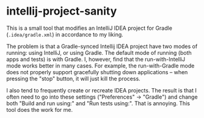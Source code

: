 # intellij-project-sanity

This is a small tool that modifies an IntelliJ IDEA project for Gradle (`.idea/gradle.xml`) in accordance to my liking.

The problem is that a Gradle-synced Intellij IDEA project have two modes of running: using IntelliJ, or using Gradle.
The default mode of running (both apps and tests) is with Gradle. I, however, find that the run-with-IntelliJ mode works
better in many cases. For example, the run-with-Gradle mode does not properly support gracefully shutting down
applications – when pressing the "stop" button, it will just kill the process.

I also tend to frequently create or recreate IDEA projects. The result is that I often need to go into these settings
("Preferences" -> "Gradle") and change both "Build and run using:" and "Run tests using:". That is annoying. This tool
does the work for me. 

